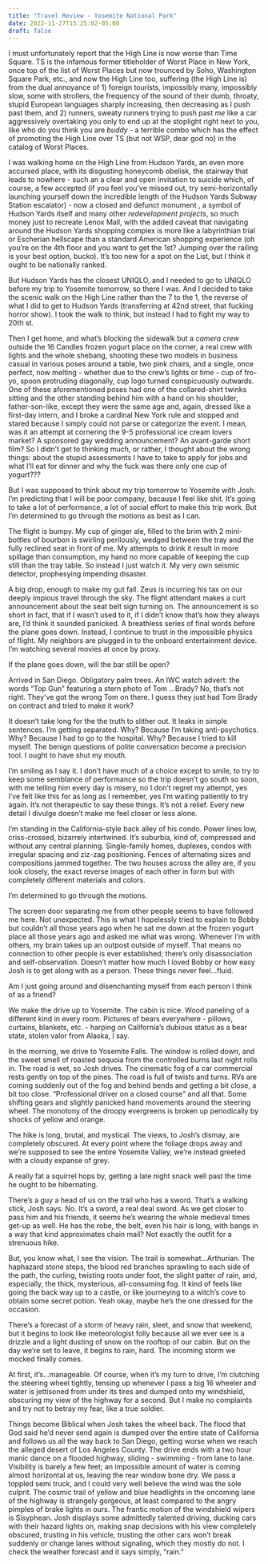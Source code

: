 ```yaml
---
title: "Travel Review - Yosemite National Park"
date: 2022-11-27T15:25:02-05:00
draft: false
---
```

I must unfortunately report that the High Line is now worse than Time Square. TS is the infamous former titleholder of Worst Place in New York, once top of the list of Worst Places but now trounced by Soho, Washington Square Park, etc., and now the High Line too, suffering (the High Line is) from the dual annoyance of 1) foreign tourists, impossibly many, impossibly slow, some with strollers, the frequency of the sound of their dumb, throaty, stupid European languages sharply increasing, then decreasing as I push past them, and 2) runners, sweaty runners trying to push past _me_ like a car aggressively overtaking you only to end up at the stoplight right next to you, like who do you think you are _buddy_ - a terrible combo which has the effect of promoting the High Line over TS (but not WSP, dear god no) in the catalog of Worst Places. 

I was walking home on the High Line from Hudson Yards, an even more accursed place, with its disgusting honeycomb obelisk, the stairway that leads to nowhere -  such an a clear and open invitation to suicide which, of course, a few accepted (if you feel you’ve missed out, try semi-horizontally launching yourself down the incredible length of the Hudson Yards Subway Station escalator) - now a closed and defunct monument , a symbol of Hudson Yards itself and many other _redevelopment projects_, so much money just to recreate Lenox Mall, with the added caveat that navigating around the Hudson Yards shopping complex is more like a labyrinthian trial or Escherian hellscape than a standard American shopping experience (oh you’re on the 4th floor and you want to get the 1st? Jumping over the railing is your best option, bucko). It’s too new for a spot on the List, but I think it ought to be nationally ranked. 

But Hudson Yards has the closest UNIQLO, and I needed to go to UNIQLO before my trip to Yosemite tomorrow, so there I was. And I decided to take the scenic walk on the High Line rather than the 7 to the 1, the reverse of what I did to get to Hudson Yards (transferring at 42nd street, that fucking horror show). I took the walk to think, but instead I had to fight my way to 20th st. 

Then I get home, and what’s blocking the sidewalk but a _camera crew_ outside the 16 Candles frozen yogurt place on the corner, a real crew with lights and the whole shebang, shooting these two models in business casual in various poses around a table, two pink chairs, and a single, once perfect, now melting - whether due to the crew’s lights or time - cup of fro-yo, spoon protruding diagonally, cup logo turned conspicuously outwards. One of these aforementioned poses had one of the collared-shirt twinks sitting and the other standing behind him with a hand on his shoulder, father-son-like, except they were the same age and, again, dressed like a first-day intern, and I broke a cardinal New York rule and stopped and stared because I simply could not parse or categorize the event. I mean, was it an attempt at cornering the 9-5 professional ice cream lovers market? A sponsored gay wedding announcement? An avant-garde short film? So I didn’t get to thinking much, or rather, I thought about the wrong things: about the stupid assessments I have to take to apply for jobs and what I’ll eat for dinner and why the fuck was there only one cup of yogurt???

But I was supposed to think about my trip tomorrow to Yosemite with Josh. I’m predicting that I will be poor company, because I feel like shit. It’s going to take a lot of performance, a lot of social effort to make this trip work. But I’m determined to go through the motions as best as I can. 

The flight is bumpy. My cup of ginger ale, filled to the brim with 2 mini-bottles of bourbon is swirling perilously, wedged between the tray and the fully reclined seat in front of me. My attempts to drink it result in more spillage than consumption, my hand no more capable of keeping the cup still than the tray table. So instead I just watch it. My very own seismic detector, prophesying impending disaster.

A big drop, enough to make my gut fall. Zeus is incurring his tax on our deeply impious travel through the sky. The flight attendant makes a curt announcement about the seat belt sign turning on. The announcement is so short in fact, that if I wasn’t used to it, if I didn’t know that’s how they always are, I’d think it sounded panicked. A breathless series of final words before the plane goes down. Instead, I continue to trust in the impossible physics of flight. My neighbors are plugged in to the onboard entertainment device. I’m watching several movies at once by proxy. 

If the plane goes down, will the bar still be open? 

Arrived in San Diego. Obligatory palm trees. An IWC watch advert: the words “Top Gun” featuring a stern photo of Tom …Brady? No, that’s not right. They’ve got the wrong Tom on there. I guess they just had Tom Brady on contract and tried to make it work?

It doesn’t take long for the the truth to slither out. It leaks in simple sentences. I’m getting separated. Why? Because I’m taking anti-psychotics. Why? Because I had to go to the hospital. Why? Because I tried to kill myself. The benign questions of polite conversation become a precision tool. I ought to have shut my mouth. 

I’m smiling as I say it. I don’t have much of a choice except to smile, to try to keep some semblance of performance so the trip doesn’t go south so soon, with me telling him every day is misery, no I don’t regret my attempt, yes I’ve felt like this for as long as I remember, yes I’m waiting patiently to try again. It’s not therapeutic to say these things. It’s not a relief. Every new detail I divulge doesn’t make me feel closer or less alone.

I’m standing in the California-style back alley of his condo. Power lines low, criss-crossed, bizarrely intertwined. It’s suburbia, kind of, compressed and without any central planning. Single-family homes, duplexes, condos with irregular spacing and ziz-zag positioning. Fences of alternating sizes and compositions jammed together. The two houses across the alley are, if you look closely, the exact reverse images of each other in form but with completely different materials and colors.  

I’m determined to go through the motions. 

The screen door separating me from other people seems to have followed me here. Not unexpected. This is what I hopelessly tried to explain to Bobby but couldn’t all those years ago when he sat me down at the frozen yogurt place all those years ago and asked me what was wrong. Whenever I’m with others, my brain takes up an outpost outside of myself. That means no connection to other people is ever established; there’s only disassociation and self-observation. Doesn’t matter how much I loved Bobby or how easy Josh is to get along with as a person. These things never feel…fluid. 

Am I just going around and disenchanting myself from each person I think of as a friend?

We make the drive up to Yosemite. The cabin is nice. Wood paneling of a different kind in every room. Pictures of bears everywhere - pillows, curtains, blankets, etc. - harping on California’s dubious status as a bear state, stolen valor from Alaska, I say.

In the morning, we drive to Yosemite Falls. The window is rolled down, and the sweet smell of roasted sequoia from the controlled burns last night rolls in. The road is wet, so Josh drives. The cinematic fog of a car commercial rests gently on top of the pines. The road is full of twists and turns. RVs are coming suddenly out of the fog and behind bends and getting a bit close, a bit too close. “Professional driver on a closed course” and all that. Some  shifting gears and slightly panicked hand movements around the steering wheel. The monotony of the droopy evergreens is broken up periodically by shocks of yellow and orange.

The hike is long, brutal, and mystical. The views, to Josh’s dismay, are completely obscured. At every point where the foliage drops away and we’re supposed to see the entire Yosemite Valley, we’re instead greeted with a cloudy expanse of grey. 

A really fat a squirrel hops by, getting a late night snack well past the time he ought to be hibernating.

There’s a guy a head of us on the trail who has a sword. That’s a walking stick, Josh says. No. It’s a sword, a real deal sword. As we get closer to pass him and his friends, it seems he’s wearing the whole medieval times get-up as well. He has the robe, the belt, even his hair is long, with bangs in a way that kind approximates chain mail? Not exactly the outfit for a strenuous hike.

But, you know what, I see the vision. The trail is somewhat…Arthurian. The haphazard stone steps, the blood red branches sprawling to each side of the path, the curling, twisting roots under foot, the slight patter of rain, and, especially, the thick, mysterious, all-consuming fog. It kind of feels like going the back way up to a castle, or like journeying to a witch’s cove to obtain some secret potion. Yeah okay, maybe he’s the one dressed for the occasion.

There’s a forecast of a storm of heavy rain, sleet, and snow that weekend, but it begins to look like meteorologist folly because all we ever see is a drizzle and a light dusting of snow on the rooftop of our cabin. But on the day we’re set to leave, it begins to rain, hard. The incoming storm we mocked finally comes.

At first, it’s…manageable. Of course, when it’s my turn to drive, I’m clutching the steering wheel tightly, tensing up whenever I pass a big 16 wheeler and water is jettisoned from under its tires and dumped onto my windshield, obscuring my view of the highway for a second. But I make no complaints and try not to betray my fear, like a true soldier. 

Things become Biblical when Josh takes the wheel back. The flood that God said he’d never send again is dumped over the entire state of California and follows us all the way back to San Diego, getting worse when we reach the alleged desert of Los Angeles County. The drive ends with a two hour manic dance on a flooded highway, sliding - swimming - from lane to lane. Visibility is barely a few feet; an impossible amount of water is coming almost horizontal at us, leaving the rear window bone dry. We pass a toppled semi truck, and I could very well believe the wind was the sole culprit. The cosmic trail of yellow and blue headlights in the oncoming lane of the highway is strangely gorgeous, at least compared to the angry pimples of brake lights in ours. The frantic motion of the windshield wipers is Sisyphean. Josh displays some admittedly talented driving, ducking cars with their hazard lights on, making snap decisions with his view completely obscured, trusting in his vehicle, trusting the other cars won’t break suddenly or change lanes without signaling, which they mostly do not. I check the weather forecast and it says simply, “rain.”

